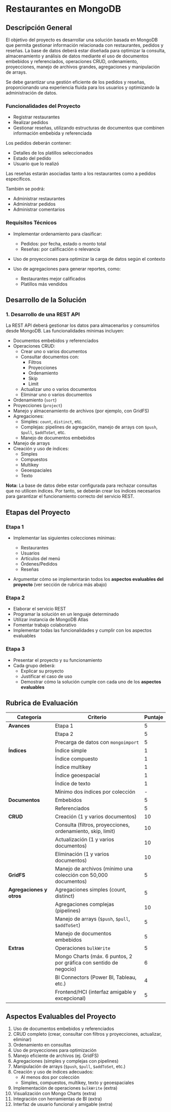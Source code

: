 # Restaurantes en MongoDB

## Descripción General

El objetivo del proyecto es desarrollar una solución basada en MongoDB que permita gestionar información relacionada con restaurantes, pedidos y reseñas. La base de datos deberá estar diseñada para optimizar la consulta, almacenamiento y análisis de datos mediante el uso de documentos embebidos y referenciados, operaciones CRUD, ordenamiento, proyecciones, manejo de archivos grandes, agregaciones y manipulación de arrays.

Se debe garantizar una gestión eficiente de los pedidos y reseñas, proporcionando una experiencia fluida para los usuarios y optimizando la administración de datos.

### Funcionalidades del Proyecto

- Registrar restaurantes
- Realizar pedidos
- Gestionar reseñas, utilizando estructuras de documentos que combinen información embebida y referenciada

Los pedidos deberán contener:

- Detalles de los platillos seleccionados
- Estado del pedido
- Usuario que lo realizó

Las reseñas estarán asociadas tanto a los restaurantes como a pedidos específicos.

También se podrá:

- Administrar restaurantes
- Administrar pedidos
- Administrar comentarios

### Requisitos Técnicos

- Implementar ordenamiento para clasificar:
  - Pedidos: por fecha, estado o monto total
  - Reseñas: por calificación o relevancia

- Uso de proyecciones para optimizar la carga de datos según el contexto

- Uso de agregaciones para generar reportes, como:
  - Restaurantes mejor calificados
  - Platillos más vendidos

## Desarrollo de la Solución

### 1. Desarrollo de una REST API

La REST API deberá gestionar los datos para almacenarlos y consumirlos desde MongoDB. Las funcionalidades mínimas incluyen:

- Documentos embebidos y referenciados
- Operaciones CRUD:
  - Crear uno o varios documentos
  - Consultar documentos con:
    - Filtros
    - Proyecciones
    - Ordenamiento
    - Skip
    - Limit
  - Actualizar uno o varios documentos
  - Eliminar uno o varios documentos
- Ordenamiento (`sort`)
- Proyecciones (`project`)
- Manejo y almacenamiento de archivos (por ejemplo, con GridFS)
- Agregaciones:
  - Simples: `count`, `distinct`, etc.
  - Complejas: pipelines de agregación, manejo de arrays con `$push`, `$pull`, `$addToSet`, etc.
  - Manejo de documentos embebidos
- Manejo de arrays
- Creación y uso de índices:
  - Simples
  - Compuestos
  - Multikey
  - Geoespaciales
  - Texto

**Nota:** La base de datos debe estar configurada para rechazar consultas que no utilicen índices. Por tanto, se deberán crear los índices necesarios para garantizar el funcionamiento correcto del servicio REST.

## Etapas del Proyecto

### Etapa 1

- Implementar las siguientes colecciones mínimas:
  - Restaurantes
  - Usuarios
  - Artículos del menú
  - Órdenes/Pedidos
  - Reseñas

- Argumentar cómo se implementarán todos los **aspectos evaluables del proyecto** (ver sección de rubrica más abajo)

### Etapa 2

- Elaborar el servicio REST
- Programar la solución en un lenguaje determinado
- Utilizar instancia de MongoDB Atlas
- Fomentar trabajo colaborativo
- Implementar todas las funcionalidades y cumplir con los aspectos evaluables

### Etapa 3

- Presentar el proyecto y su funcionamiento
- Cada grupo deberá:
  - Explicar su proyecto
  - Justificar el caso de uso
  - Demostrar cómo la solución cumple con cada uno de los **aspectos evaluables**

## Rubrica de Evaluación

| Categoría                     | Criterio                                                             | Puntaje |
|------------------------------|----------------------------------------------------------------------|---------|
| **Avances**                  | Etapa 1                                                              | 5       |
|                              | Etapa 2                                                              | 5       |
|                              | Precarga de datos con `mongoimport`                                  | 5       |
| **Índices**                  | Índice simple                                                        | 1       |
|                              | Índice compuesto                                                     | 1       |
|                              | Índice multikey                                                      | 1       |
|                              | Índice geoespacial                                                   | 1       |
|                              | Índice de texto                                                      | 1       |
|                              | Mínimo dos índices por colección                                     | -       |
| **Documentos**               | Embebidos                                                            | 5       |
|                              | Referenciados                                                        | 5       |
| **CRUD**                     | Creación (1 y varios documentos)                                     | 10      |
|                              | Consulta (filtros, proyecciones, ordenamiento, skip, limit)          | 10      |
|                              | Actualización (1 y varios documentos)                                | 10      |
|                              | Eliminación (1 y varios documentos)                                  | 10      |
| **GridFS**                   | Manejo de archivos (mínimo una colección con 50,000 documentos)      | 5       |
| **Agregaciones y otros**     | Agregaciones simples (count, distinct)                              | 5       |
|                              | Agregaciones complejas (pipelines)                                  | 10      |
|                              | Manejo de arrays (`$push`, `$pull`, `$addToSet`)                     | 5       |
|                              | Manejo de documentos embebidos                                       | 5       |
| **Extras**                   | Operaciones `bulkWrite`                                              | 5       |
|                              | Mongo Charts (máx. 6 puntos, 2 por gráfica con sentido de negocio)   | 6       |
|                              | BI Connectors (Power BI, Tableau, etc.)                              | 4       |
|                              | Frontend/HCI (interfaz amigable y excepcional)                       | 5       |

## Aspectos Evaluables del Proyecto

1. Uso de documentos embebidos y referenciados
2. CRUD completo (crear, consultar con filtros y proyecciones, actualizar, eliminar)
3. Ordenamiento en consultas
4. Uso de proyecciones para optimización
5. Manejo eficiente de archivos (ej. GridFS)
6. Agregaciones (simples y complejas con pipelines)
7. Manipulación de arrays (`$push`, `$pull`, `$addToSet`, etc.)
8. Creación y uso de índices adecuados:
   - Al menos dos por colección
   - Simples, compuestos, multikey, texto y geoespaciales
9. Implementación de operaciones `bulkWrite` (extra)
10. Visualización con Mongo Charts (extra)
11. Integración con herramientas de BI (extra)
12. Interfaz de usuario funcional y amigable (extra)
